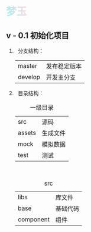<link rel="stylesheet" href="./src/base/css/style.css">
<link rel="stylesheet" href="./src/base/css/md.css">
<style>
    .colorful {
        color:transparent;
        font-weight:600;
        background-image:linear-gradient(72deg,#a8edea,#fed6e3);
        -webkit-background-clip:text;
        background-clip:text;
        display:table;
        animation: hue 60s linear infinite;
    }
    @keyframes hue {
        from {
            filter:hue-rotate(0deg);
        }
        to {
            filter:hue-rotate(360deg);
        }
    }
</style>
<h1 class="colorful">梦玉</h1>

## v - 0.1 初始化项目

1. &nbsp;&nbsp;分支结构：
    <table>
        <tr>
            <td>master</td><td>发布稳定版本</td>
        </tr>
        <tr>
            <td>develop</td><td>开发主分支</td>
        </tr>
    </table>
    
2. &nbsp;&nbsp;目录结构： 
    <table>
        <caption>一级目录</caption>
        <tr>
            <td>src</td><td>源码</td>
        </tr>
        <tr>
            <td>assets</td><td>生成文件</td>
        </tr>
        <tr>
            <td>mock</td><td>模拟数据</td>
        </tr>
        <tr>
            <td>test</td><td>测试</td>
        </tr>
    </table>
    <br>
    <table>
        <caption>src</caption>
        <tr>
            <td>libs</td><td>库文件</td>
        </tr>
        <tr>
            <td>base</td><td>基础代码</td>
        </tr>
        <tr>
            <td>component</td><td>组件</td>
        </tr>
    </table>
